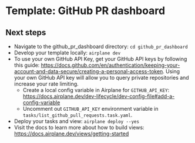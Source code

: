 # Template: GitHub PR dashboard

## Next steps

- Navigate to the github_pr_dashboard directory: `cd github_pr_dashboard`
- Develop your template locally: `airplane dev`
- To use your own GitHub API Key, get your GitHub API keys by following this guide: https://docs.github.com/en/authentication/keeping-your-account-and-data-secure/creating-a-personal-access-token. Using your own GitHub API key will allow you to query private repositories and increase your rate limiting.
  - Create a local config variable in Airplane for `GITHUB_API_KEY`: https://docs.airplane.dev/dev-lifecycle/dev-config-file#add-a-config-variable
  - Uncomment out `GITHUB_API_KEY` environment variable in `tasks/list_github_pull_requests.task.yaml`.
- Deploy your tasks and view: `airplane deploy --yes`
- Visit the docs to learn more about how to build views: https://docs.airplane.dev/views/getting-started
